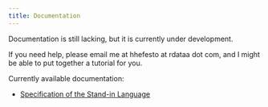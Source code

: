 ```yaml
---
title: Documentation
---
```


Documentation is still lacking, but it is currently under development.

If you need help, please email me at hhefesto at rdataa dot com, and I might be able to put together a tutorial for you.

Currently available documentation:

- [Specification of the Stand-in Language](/docs/sil-specification.pdf)
